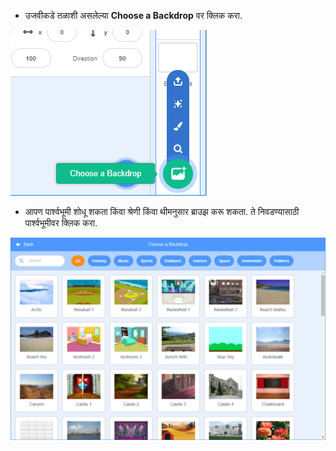 + उजवीकडे तळाशी असलेल्या **Choose a Backdrop** वर क्लिक करा.

![screenshot](images/stage-choose.png)

+ आपण पार्श्वभूमी शोधू शकता किंवा श्रेणी किंवा थीमनुसार ब्राउझ करू शकता. ते निवडण्यासाठी पार्श्वभूमीवर क्लिक करा.

![screenshot](images/backdrop.png)